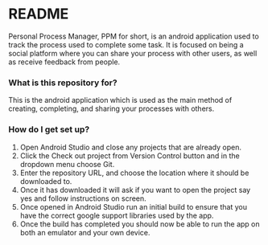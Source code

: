 # README #
Personal Process Manager, PPM for short, is an android application used to track the process used to complete some task. It is focused on being a social platform where you can share your process with other users, as well as receive feedback from people.

### What is this repository for? ###
This is the android application which is used as the main method of creating, completing, and sharing your processes with others.


### How do I get set up? ###
1. Open Android Studio and close any projects that are already open.
2. Click the Check out project from Version Control button and in the dropdown menu choose Git.
3. Enter the repository URL, and choose the location where it should be downloaded to.
4. Once it has downloaded it will ask if you want to open the project say yes and follow instructions on screen.
5. Once opened in Android Studio run an initial build to ensure that you have the correct google support libraries used by the app. 
6. Once the build has completed you should now be able to run the app on both an emulator and your own device.